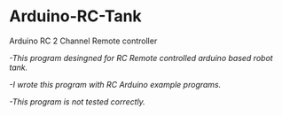 # Arduino-RC-Tank
Arduino RC 2 Channel Remote controller 

*-This program desingned for RC Remote controlled arduino based robot tank.*

*-I wrote this program with RC Arduino example programs.*

*-This program is not tested correctly.*
